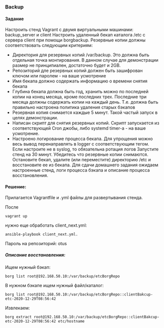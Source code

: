 ### Backup

#### Задание
Настроить стенд Vagrant с двумя виртуальными машинами: backup_server и client
Настроить удаленный бекап каталога /etc c сервера client при помощи borgbackup. Резервные копии должны соответствовать следующим критериям:
- Директория для резервных копий /var/backup. Это должна быть отдельная точка монтирования. В данном случае для демонстрации размер не принципиален, достаточно будет и 2GB.
- Репозиторий дле резервных копий должен быть зашифрован ключом или паролем - на ваше усмотрение
- Имя бекапа должно содержать информацию о времени снятия бекапа
- Глубина бекапа должна быть год, хранить можно по последней копии на конец месяца, кроме последних трех. Последние три месяца должны содержать копии на каждый день. Т.е. должна быть правильно настроена политика удаления старых бэкапов
- Резервная копия снимается каждые 5 минут. Такой частый запуск в целях демонстрации.
- Написан скрипт для снятия резервных копий. Скрипт запускается из соответствующей Cron джобы, либо systemd timer-а - на ваше усмотрение.
- Настроено логирование процесса бекапа. Для упрощения можно весь вывод перенаправлять в logger с соответствующим тегом. Если настроите не в syslog, то обязательна ротация логов
Запустите стенд на 30 минут. Убедитесь что резервные копии снимаются. Остановите бекап, удалите (или переместите) директорию /etc и восстановите ее из бекапа. Для сдачи домашнего задания ожидаем настроенные стенд, логи процесса бэкапа и описание процесса восстановления.


#### Решение:

Прилагается Vagrantfile и .yml файлы для развертывания стенда.

После 
```
vagrant up 
```
нужно еще обработать client_next.yml:
```
ansible-playbook client_next.yml.
```
Пароль на репозиторий: otus

##### Описание восстановления:

Ищем нужный бэкап:
```
borg list root@192.168.50.10:/var/backup/etcBorgRepo
```
В нужном бэкапе ищем нужный файл/каталог:
```
borg list root@192.168.50.10:/var/backup/etcBorgRepo::clientBakcup-etc-2020-12-29T08:56:42
```
Извлекаем:
```
borg extract root@192.168.50.10:/var/backup/etcBorgRepo::clientBakcup-etc-2020-12-29T08:56:42 etc/hostname
```
